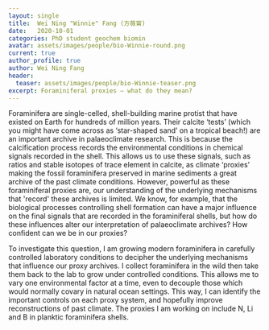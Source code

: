 ```yaml
---
layout: single
title:  Wei Ning "Winnie" Fang (方薇甯)
date:   2020-10-01
categories: PhD student geochem biomin
avatar: assets/images/people/bio-Winnie-round.png
current: true
author_profile: true
author: Wei Ning Fang
header:
  teaser: assets/images/people/bio-Winnie-teaser.png
excerpt: Foraminiferal proxies – what do they mean?
---
```


Foraminifera are single-celled, shell-building marine protist that have existed on Earth for hundreds of million years. Their calcite ‘tests’ (which you might have come across as ‘star-shaped sand’ on a tropical beach!) are an important archive in palaeoclimate research. This is because the calcification process records the environmental conditions in chemical signals recorded in the shell. This allows us to use these signals, such as ratios and stable isotopes of trace element in calcite, as climate ‘proxies’ making the fossil foraminifera preserved in marine sediments a great archive of the past climate conditions. However, powerful as these foraminiferal proxies are, our understanding of the underlying mechanisms that 'record' these archives is limited. We know, for example, that the biological processes controlling shell formation can have a major influence on the final signals that are recorded in the foraminiferal shells, but how do these influences alter our interpretation of palaeoclimate archives? How confident can we be in our proxies?

To investigate this question, I am growing modern foraminifera in carefully controlled laboratory conditions to decipher the underlying mechanisms that influence our proxy archives. I collect foraminifera in the wild then take them back to the lab to grow under controlled conditions. This allows me to vary one environmental factor at a time, even to decouple those which would normally covary in natural ocean settings. This way, I can identify the important controls on each proxy system, and hopefully improve reconstructions of past climate. The proxies I am working on include N, Li and B in planktic foraminifera shells.
